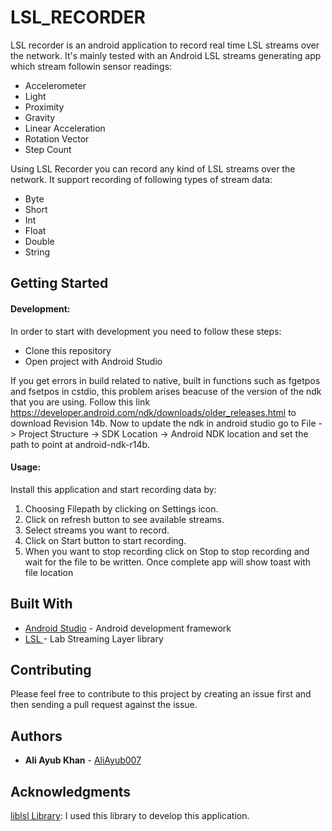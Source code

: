 # LSL_RECORDER

LSL recorder is an android application to record real time LSL streams over the network. It's mainly tested with an Android LSL streams generating app which stream followin sensor readings: 

- Accelerometer
- Light
- Proximity
- Gravity
- Linear Acceleration
- Rotation Vector
- Step Count

Using LSL Recorder you can record any kind of LSL streams over the network. It support recording of following types of stream data: 

- Byte
- Short
- Int
- Float
- Double
- String

## Getting Started
#### Development:

In order to start with development you need to follow these steps: 

- Clone this repository
- Open project with Android Studio

If you get errors in build related to native, built in functions such as fgetpos and fsetpos in cstdio, this problem arises beacuse of the version of the ndk that you are using. Follow this link https://developer.android.com/ndk/downloads/older_releases.html to download Revision 14b. Now to update the ndk in android studio go to File -> Project Structure -> SDK Location -> Android NDK location and set the path to point at android-ndk-r14b.

#### Usage: 

Install this application and start recording data by:

1. Choosing Filepath by clicking on Settings icon.
2. Click on refresh button to see available streams.
3. Select streams you want to record.
4. Click on Start button to start recording.
5. When you want to stop recording click on Stop to stop recording and wait for the file to be written. Once complete app will show toast with file location 

## Built With

* [Android Studio](https://developer.android.com/studio/) - Android development framework
* [LSL ](https://github.com/sccn/labstreaminglayer) - Lab Streaming Layer library

## Contributing

Please feel free to contribute to this project by creating an issue first and then sending a pull request against the issue. 

## Authors

* **Ali Ayub Khan** - [AliAyub007](https://github.com/AliAyub007)

## Acknowledgments

[liblsl Library](https://github.com/sccn/labstreaminglayer/tree/master/LSL): I used this library to develop this application. 

